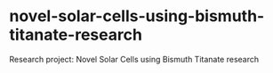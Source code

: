 # novel-solar-cells-using-bismuth-titanate-research
Research project: Novel Solar Cells using Bismuth Titanate research

